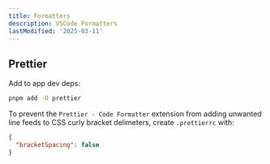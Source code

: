 ```yaml
---
title: Formatters
description: VSCode Formatters
lastModified: '2025-03-11'
---
```


## Prettier

Add to app dev deps:

```bash
pnpm add -D prettier
```

To prevent the `Prettier - Code Formatter` extension from adding unwanted line feeds to CSS curly bracket delimeters, create `.prettierrc` with:

```json
{
  "bracketSpacing": false
}
```
